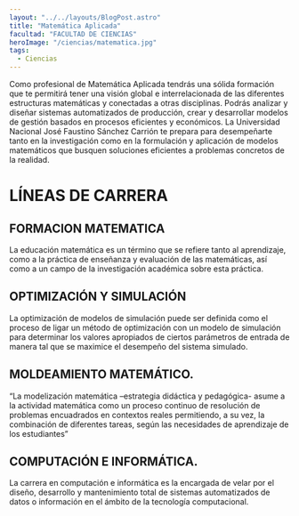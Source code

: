 ```yaml
---
layout: "../../layouts/BlogPost.astro"
title: "Matemática Aplicada"
facultad: "FACULTAD DE CIENCIAS"
heroImage: "/ciencias/matematica.jpg"
tags:
  - Ciencias
---
```


Como profesional de Matemática Aplicada tendrás una sólida formación que te permitirá tener una visión global e interrelacionada de las diferentes estructuras matemáticas y conectadas a otras disciplinas. Podrás analizar y diseñar sistemas automatizados de producción, crear y desarrollar modelos de gestión basados en procesos eficientes y económicos.
La Universidad Nacional José Faustino Sánchez Carrión te prepara para desempeñarte tanto en la investigación como en la formulación y aplicación de modelos matemáticos que busquen soluciones eficientes a problemas concretos de la realidad.

# LÍNEAS DE CARRERA

## FORMACION MATEMATICA

La educación matemática es un término que se refiere tanto al aprendizaje, como a la práctica de enseñanza y evaluación de las matemáticas, así como a un campo de la investigación académica sobre esta práctica.

## OPTIMIZACIÓN Y SIMULACIÓN

La optimización de modelos de simulación puede ser definida como el proceso de ligar un método de optimización con un modelo de simulación para determinar los valores apropiados de ciertos parámetros de entrada de manera tal que se maximice el desempeño del sistema simulado.

## MOLDEAMIENTO MATEMÁTICO.

“La modelización matemática –estrategia didáctica y pedagógica- asume a la actividad matemática como un proceso continuo de resolución de problemas encuadrados en contextos reales permitiendo, a su vez, la combinación de diferentes tareas, según las necesidades de aprendizaje de los estudiantes”

## COMPUTACIÓN E INFORMÁTICA.

La carrera en computación e informática es la encargada de velar por el diseño, desarrollo y mantenimiento total de sistemas automatizados de datos o información en el ámbito de la tecnología computacional.
